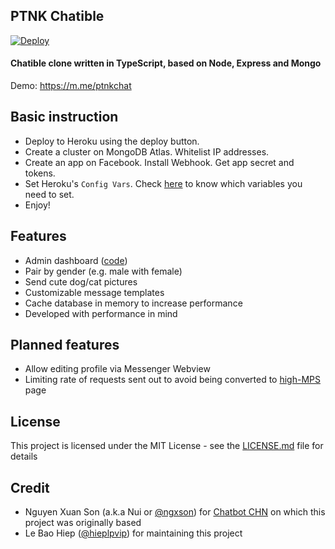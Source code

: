 ## PTNK Chatible

[![Deploy](https://www.herokucdn.com/deploy/button.svg)](https://heroku.com/deploy)

#### Chatible clone written in TypeScript, based on Node, Express and Mongo

Demo: https://m.me/ptnkchat

## Basic instruction

- Deploy to Heroku using the deploy button.
- Create a cluster on MongoDB Atlas. Whitelist IP addresses.
- Create an app on Facebook. Install Webhook. Get app secret and tokens.
- Set Heroku's `Config Vars`. Check [here](src/config/index.ts) to know which variables you need to set.
- Enjoy!

## Features

- Admin dashboard ([code](https://github.com/ptnkchat/ptnkchat.github.io))
- Pair by gender (e.g. male with female)
- Send cute dog/cat pictures
- Customizable message templates
- Cache database in memory to increase performance
- Developed with performance in mind

## Planned features

- Allow editing profile via Messenger Webview
- Limiting rate of requests sent out to avoid being converted to [high-MPS](https://developers.facebook.com/docs/messenger-platform/send-messages/high-mps) page

## License

This project is licensed under the MIT License - see the [LICENSE.md](LICENSE.md) file for details

## Credit

- Nguyen Xuan Son (a.k.a Nui or [@ngxson](https://github.com/ngxson)) for [Chatbot CHN](https://github.com/ngxson/chatbot-cnh) on which this project was originally based
- Le Bao Hiep ([@hieplpvip](https://github.com/hieplpvip)) for maintaining this project

